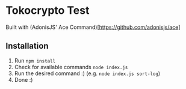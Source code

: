 # Tokocrypto Test

Built with (AdonisJS' Ace Command)[https://github.com/adonisjs/ace]

## Installation
1. Run `npm install`
2. Check for available commands `node index.js`
3. Run the desired command :) (e.g. `node index.js sort-log`)
4. Done :)